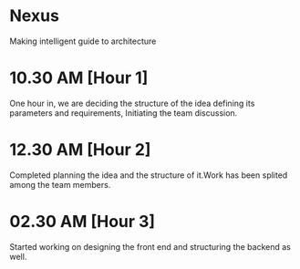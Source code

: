 # Nexus
Making intelligent guide to architecture

# 10.30 AM [Hour 1]
One hour in, we are deciding the structure of the idea defining its parameters and requirements, Initiating the team discussion.

# 12.30 AM [Hour 2]
Completed planning the idea and the structure of it.Work has been splited among the team members. 

# 02.30 AM [Hour 3]
Started working on designing the front end and structuring the backend as well.
